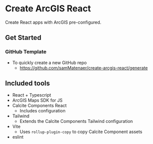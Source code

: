 # Create ArcGIS React

Create React apps with ArcGIS pre-configured.

## Get Started

### GitHub Template
- To quickly create a new GitHub repo
   - https://github.com/samMatenaer/create-arcgis-react/generate


## Included tools
- React + Typescript
- ArcGIS Maps SDK for JS
- Calcite Components React
    - Includes configuration
- Tailwind
    - Extends the Calcite Components Tailwind configuration
- Vite
    - Uses `rollup-plugin-copy` to copy Calcite Component assets
- eslint



